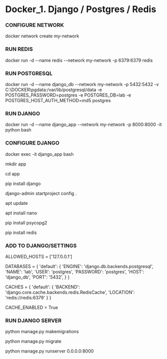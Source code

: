 # Docker_1. Django / Postgres / Redis

### CONFIGURE NETWORK ###

 docker network create my-network

### RUN REDIS ### 

 docker run -d --name redis --network my-network -p 6379:6379 redis

### RUN POSTGRESQL ###

 docker run -d --name django_db --network my-network -p 5432:5432 -v C:\DOCKER\pgdata:/var/lib/postgresql/data -e POSTGRES_PASSWORD=postgres -e POSTGRES_DB=lab -e POSTGRES_HOST_AUTH_METHOD=md5 postgres

### RUN DJANGO ###

 docker run -d --name django_app --network my-network -p 8000:8000 -it python bash

### CONFIGURE DJANGO ###

 docker exec -it django_app bash

 mkdir app
 
 cd app

 pip install django

 django-admin startproject config .
 
 apt update
 
 apt install nano
 
 pip install psycopg2
 
 pip install redis

### ADD TO DJANGO/SETTINGS ###

 ALLOWED_HOSTS = ['127.0.0.1']
 
 DATABASES = {
     'default': {
         'ENGINE': 'django.db.backends.postgresql',
         'NAME': 'lab',
         'USER': 'postgres',
         'PASSWORD': 'postgres',
         'HOST': 'django_db',
         'PORT': '5432',
     }
 }
 
 CACHES = {
     'default': {
         'BACKEND': 'django.core.cache.backends.redis.RedisCache',
         'LOCATION': 'redis://redis:6379'
     }
 }
 
 CACHE_ENABLED = True

### RUN DJANGO SERVER ###
 
  python manage.py makemigrations
 
  python manage.py migrate
 
  python manage.py runserver 0.0.0.0:8000


